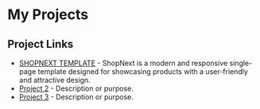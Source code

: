 # My Projects

## Project Links

- [SHOPNEXT TEMPLATE](https://durgaprasad09102003.github.io/HTML-mini-projects/ShopNext/html/main.html) - ShopNext is a modern and responsive single-page template designed for showcasing products with a user-friendly and attractive design.
- [Project 2](./project2/) - Description or purpose.
- [Project 3](./project3/) - Description or purpose.
